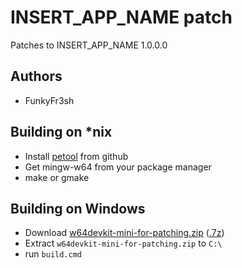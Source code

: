 INSERT_APP_NAME patch
==================

Patches to INSERT_APP_NAME 1.0.0.0

Authors
-------
 - FunkyFr3sh


Building on *nix
-----------------
 - Install [petool](https://github.com/FunkyFr3sh/petool) from github
 - Get mingw-w64 from your package manager
 - make or gmake

Building on Windows
-------------------
 - Download [w64devkit-mini-for-patching.zip](https://github.com/FunkyFr3sh/petool/releases/latest/download/w64devkit-mini-for-patching.zip) ([.7z](https://github.com/FunkyFr3sh/petool/releases/latest/download/w64devkit-mini-for-patching.7z))
 - Extract `w64devkit-mini-for-patching.zip` to `C:\`
 - run `build.cmd`
